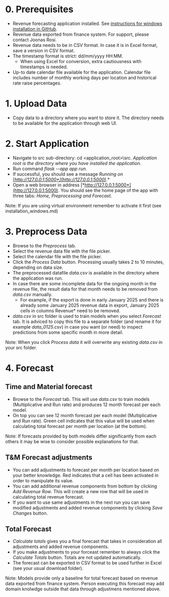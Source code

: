 # 0. Prerequisites

-   Revenue forecasting application installed. See [instructions for windows installation in GitHub](https://github.com/Yusuboy/revenue-forecasting/blob/master/Installation_windows.md).
-   Revenue data exported from finance system. For support, please contact Joonas Rosi.
-   Revenue data needs to be in CSV format. In case it is in Excel format, save a version in CSV format.
-   The timestamp format is strict: dd/mm/yyyy HH:MM.
    -   When using Excel for conversion, extra cautiousness with timestamps is needed.
-   Up-to date calendar file available for the application. Calendar file includes number of monthly working days per location and historical rate raise percentages.

# 1. Upload Data

-   Copy data to a directory where you want to store it. The directory needs to be available for the application through web UI.

# 2. Start Application

-   Navigate to src sub-directory: cd <application_root>\src. *Application root is the directory where you have installed the application.*
-   Run command *flask --app app run.*
-   If successful, you should see a message *Running on* [*http://127.0.0.1:5000*](http://127.0.0.1:5000)*.*
-   Open a web browser in address [*http://127.0.0.1:5000*](http://127.0.0.1:5000). You should see the home page of the app with three tabs: *Home, Preprocessing and Forecast*.

Note: If you are using virtual environment remember to activate it first (see installation_windows.md)

# 3. Preprocess Data

-   Browse to the *Preprocess* tab.
-   Select the revenue data file with the file picker.
-   Select the calendar file with the file picker.
-   Click the *Process Data* button. Processing usually takes 2 to 10 minutes, depending on data size.
-   The preprocessed datafile *data.csv* is available in the directory where the application was run.
-   In case there are some incomplete data for the ongoing month in the revenue file, the result data for that month needs to be removed from *data.csv* manually.
    -   For example, if the export is done in early January 2025 and there is already some January 2025 revenue data in export, January 2025 cells in columns Revenue\* need to be removed.
-    *data.csv* in src folder is used to train models when you select *Forecast* tab. It is adviced to copy this file to a separate folder (and rename it for example *data_0125.csv*) in case you want (or need) to inspect predictions from some specific month in more detail.

Note: When you click *Process data* it will overwrite any existing *data.csv* in your src folder.

# 4. Forecast

## Time and Material forecast
-   Browse to the *Forecast* tab. This will use *data.csv* to train models (Multiplicative and Run rate) and produces 12 month forecast per each model.
-   On top you can see 12 month forecast per each model (Multiplicative and Run rate). Green cell indicates that this value will be used when calculating total forecast per month per location (at the bottom).

Note: If forecasts provided by both models differ significantly from each others it may be wise to consider possible explanations for that.

## T&M Forecast adjustments
-   You can add adjustments to forecast per month per location based on your better knowledge. Red indicates that a cell has been activated in order to manipulate its value.
-   You can add additional revenue components from bottom by clicking *Add Revenue Row*. This will create a new row that will be used in calculating total revenue forecast.
-   If you want to use same adjustments in the next run you can save modified adjustments and added revenue components by clicking *Save Changes* button.

## Total Forecast

-   *Calculate totals* gives you a final forecast that takes in consideration all adjustments and added revenue components.
-   If you make adjustments to your forceast remenber to always click the *Calculate Totals* button. Totals are not updated automatically.
-   The forecast can be exported in CSV format to be used further in Excel (see your usual download folder).

Note: Models provide only a baseline for total forecast based on revenue data exported from finance system. Person executing this forecast may add domain knolwdge outside that data through adjustmens mentioned above.
